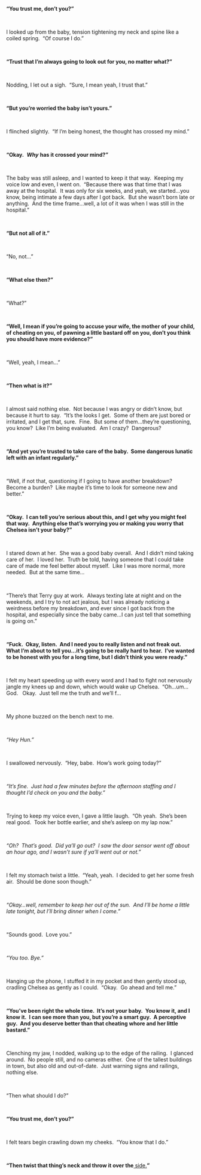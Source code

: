 **“You trust me, don’t you?”**

 

I looked up from the baby, tension tightening my neck and spine like a coiled spring.  “Of course I do.”

 

**“Trust that I’m always going to look out for you, no matter what?”**

 

Nodding, I let out a sigh.  “Sure, I mean yeah, I trust that.”

 

**“But you’re worried the baby isn’t yours.”**

 

I flinched slightly.  “If I’m being honest, the thought has crossed my mind.”

 

**“Okay.**  ***Why*** **has it crossed your mind?”**

 

The baby was still asleep, and I wanted to keep it that way.  Keeping my voice low and even, I went on.  “Because there was that time that I was away at the hospital.  It was only for six weeks, and yeah, we started…you know, being intimate a few days after I got back.  But she wasn’t born late or anything.  And the time frame…well, a lot of it was when I was still in the hospital.”

 

**“But not all of it.”**

 

“No, not…”

 

**“What else then?”**

 

“What?”

 

**“Well, I mean if you’re going to accuse your wife, the mother of your child, of cheating on you, of pawning a little bastard off on you, don’t you think you should have more evidence?”**

 

“Well, yeah, I mean…”

 

**“Then what is it?”**

 

I almost said nothing else.  Not because I was angry or didn’t know, but because it hurt to say.  “It’s the looks I get.  Some of them are just bored or irritated, and I get that, sure.  Fine.  But some of them…they’re questioning, you know?  Like I’m being evaluated.  Am I crazy?  Dangerous?

 

**“And yet you’re trusted to take care of the baby.  Some dangerous lunatic left with an infant regularly.”** 

 

“Well, if not that, questioning if I going to have another breakdown?  Become a burden?  Like maybe it’s time to look for someone new and better.”

 

**“Okay.  I can tell you’re serious about this, and I get why you might feel that way.  Anything else that’s worrying you or making you worry that Chelsea isn’t your baby?”**

 

I stared down at her.  She was a good baby overall.  And I didn’t mind taking care of her.  I loved her.  Truth be told, having someone that I could take care of made me feel better about myself.  Like I was more normal, more needed.  But at the same time…

 

“There’s that Terry guy at work.  Always texting late at night and on the weekends, and I try to not act jealous, but I was already noticing a weirdness before my breakdown, and ever since I got back from the hospital, and especially since the baby came…I can just tell that something is going on.”

 

**“Fuck.  Okay, listen.  And I need you to really listen and not freak out.  What I’m about to tell you…it’s going to be really hard to hear.  I’ve wanted to be honest with you for a long time, but I didn’t think you were ready.”**

 

I felt my heart speeding up with every word and I had to fight not nervously jangle my knees up and down, which would wake up Chelsea.  “Oh…um…God.   Okay.  Just tell me the truth and we’ll f…

 

My phone buzzed on the bench next to me.

 

*“Hey Hun.”*

 

I swallowed nervously.  “Hey, babe.  How’s work going today?”

 

*“It’s fine.  Just had a few minutes before the afternoon staffing and I thought I’d check on you and the baby.”*

 

Trying to keep my voice even, I gave a little laugh.  “Oh yeah.  She’s been real good.  Took her bottle earlier, and she’s asleep on my lap now.”

 

*“Oh?  That’s good.  Did ya’ll go out?  I saw the door sensor went off about an hour ago, and I wasn’t sure if ya’ll went out or not.”*

 

I felt my stomach twist a little.  “Yeah, yeah.  I decided to get her some fresh air.  Should be done soon though.”

 

*“Okay…well, remember to keep her out of the sun.  And I’ll be home a little late tonight, but I’ll bring dinner when I come.”*

 

“Sounds good.  Love you.”

 

*“You too. Bye.”*

 

Hanging up the phone, I stuffed it in my pocket and then gently stood up, cradling Chelsea as gently as I could.  “Okay.  Go ahead and tell me.”

 

**“You’ve been right the whole time.  It’s not your baby.  You know it, and I know it.  I can see more than you, but you’re a smart guy.  A perceptive guy.  And you deserve better than that cheating whore and her little bastard.”**

 

Clenching my jaw, I nodded, walking up to the edge of the railing.  I glanced around.  No people still, and no cameras either.  One of the tallest buildings in town, but also old and out-of-date.  Just warning signs and railings, nothing else.

 

“Then what should I do?”

 

**“You trust me, don’t you?”**

 

I felt tears begin crawling down my cheeks.  “You know that I do.”

 

**“Then twist that thing’s neck and throw it over the**[ side.](https://www.reddit.com/r/Verastahl/)**”**
